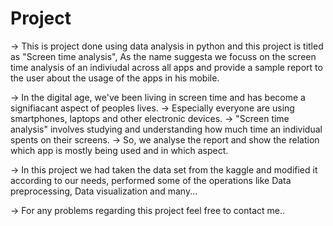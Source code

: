 # Project
-> This is project done using data analysis in python and this project is titled as "Screen time analysis", As the name suggesta we focuss on the screen time analysis of an indiviudal across all apps and provide a sample report to the user about the usage of the apps in his mobile. 


-> In the digital age, we've been living in screen time and has become a signifiacant aspect of peoples lives.
-> Especially everyone are using smartphones, laptops and other electronic devices.
-> "Screen time analysis" involves studying and understanding how much time an individual spents on their screens.
-> So, we analyse the report and show the relation which app is mostly being used and in which aspect.

-> In this project we had taken the data set from the kaggle and modified it according to our needs, performed some of the operations like Data preprocessing, Data visualization and many...

-> For any problems regarding this project feel free to contact me..
